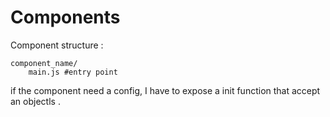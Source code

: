 # Components

Component structure :

```
component_name/
    main.js #entry point
```

if the component need a config, I have to expose a init function that accept an objectls
.
